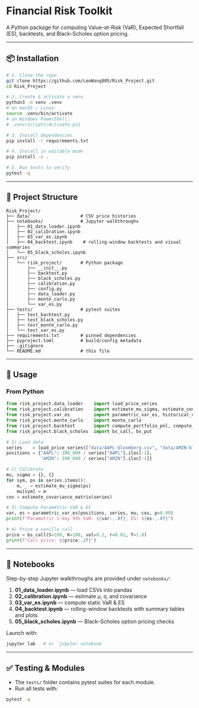# Financial Risk Toolkit

A Python package for computing Value-at-Risk (VaR), Expected Shortfall (ES), backtests, and Black–Scholes option pricing.

---

## 📦 Installation

```bash
# 1. Clone the repo
git clone https://github.com/LeoWang805/Risk_Project.git
cd Risk_Project

# 2. Create & activate a venv
python3 -m venv .venv
# on macOS / Linux:
source .venv/bin/activate  
# on Windows PowerShell:
# .venv\Scripts\Activate.ps1

# 3. Install dependencies
pip install -r requirements.txt

# 4. Install in editable mode
pip install -e .

# 5. Run tests to verify
pytest -q
```

---

## 📁 Project Structure

```
Risk_Project/
├── data/                   # CSV price histories
├── notebooks/              # Jupyter walkthroughs
│   ├── 01_data_loader.ipynb
│   ├── 02_calibration.ipynb
│   ├── 03_var_es.ipynb
│   ├── 04_backtest.ipynb    # rolling-window backtests and visual summaries
│   └── 05_black_scholes.ipynb
├── src/
│   └── risk_project/       # Python package
│       ├── __init__.py
│       ├── backtest.py
│       ├── black_scholes.py
│       ├── calibration.py
│       ├── config.py
│       ├── data_loader.py
│       ├── monte_carlo.py
│       └── var_es.py
├── tests/                  # pytest suites
│   ├── test_backtest.py
│   ├── test_black_scholes.py
│   ├── test_monte_carlo.py
│   └── test_var_es.py
├── requirements.txt        # pinned dependencies
├── pyproject.toml          # build/config metadata
├── .gitignore
└── README.md               # this file
```

---

## 🎯 Usage

### From Python

```python
from risk_project.data_loader    import load_price_series
from risk_project.calibration    import estimate_mu_sigma, estimate_covariance_matrix
from risk_project.var_es         import parametric_var_es, historical_var_es
from risk_project.monte_carlo    import monte_carlo
from risk_project.backtest       import compute_portfolio_pnl, compute_exceptions, kupiec_test
from risk_project.black_scholes  import bs_call, bs_put

# 1) Load data
series    = load_price_series(["data/AAPL-bloomberg.csv", "data/AMZN-bloomberg.csv"])
positions = {"AAPL": 100_000 / series["AAPL"].iloc[-1],
             "AMZN": 100_000 / series["AMZN"].iloc[-1]}

# 2) Calibrate
mu, sigma = {}, {}
for sym, ps in series.items():
    m, _ = estimate_mu_sigma(ps)
    mu[sym] = m
cov = estimate_covariance_matrix(series)

# 3) Compute Parametric VaR & ES
var, es = parametric_var_es(positions, series, mu, cov, p=0.99)
print(f"Parametric 1-day 99% VaR: ${var:,.0f}, ES: ${es:,.0f}")

# 4) Price a vanilla call
price = bs_call(S=100, K=100, vol=0.2, r=0.01, T=1.0)
print(f"Call price: ${price:.2f}")
```

---

## 📝 Notebooks

Step-by-step Jupyter walkthroughs are provided under `notebooks/`:

1. **01\_data\_loader.ipynb**   — load CSVs into pandas
2. **02\_calibration.ipynb**   — estimate μ, σ, and covariance
3. **03\_var\_es.ipynb**        — compute static VaR & ES
4. **04\_backtest.ipynb**      — rolling-window backtests with summary tables and plots
5. **05\_black\_scholes.ipynb** — Black–Scholes option pricing checks

Launch with:

```bash
jupyter lab   # or `jupyter notebook`
```

---

## ✅ Testing & Modules

* The `tests/` folder contains pytest suites for each module.
* Run all tests with:

```bash
pytest -q
```
